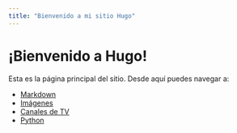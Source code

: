 ```yaml
---
title: "Bienvenido a mi sitio Hugo"
---
```


# ¡Bienvenido a Hugo!

Esta es la página principal del sitio. Desde aquí puedes navegar a:

- [Markdown](./markdown/)
- [Imágenes](./imagenes/)
- [Canales de TV](./canales/)
- [Python](./phyton/)
